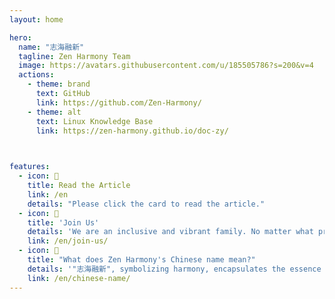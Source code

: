 ```yaml
---
layout: home

hero:
  name: "志海融新"
  tagline: Zen Harmony Team
  image: https://avatars.githubusercontent.com/u/185505786?s=200&v=4
  actions:
    - theme: brand
      text: GitHub
      link: https://github.com/Zen-Harmony/
    - theme: alt
      text: Linux Knowledge Base
      link: https://zen-harmony.github.io/doc-zy/
    


features:
  - icon: 📖
    title: Read the Article
    link: /en
    details: "Please click the card to read the article."
  - icon: 🚀
    title: 'Join Us'
    details: 'We are an inclusive and vibrant family. No matter what profession or field you come from, as long as you love learning, enjoy sharing, and adhere to laws and team rules, you can become a part of us.'
    link: /en/join-us/
  - icon: 🤔
    title: "What does Zen Harmony's Chinese name mean?"
    details: '"志海融新", symbolizing harmony, encapsulates the essence of Zen Harmony Team.'
    link: /en/chinese-name/
---
```

